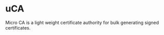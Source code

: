 uCA
===

Micro CA is a light weight certificate authority for bulk generating signed certificates.

